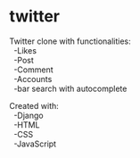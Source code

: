 # twitter
Twitter clone with functionalities: <br>
&nbsp; -Likes <br>
&nbsp; -Post <br>
&nbsp; -Comment <br>
&nbsp; -Accounts <br>
&nbsp; -bar search with autocomplete <br>

Created with: <br>
&nbsp; -Django <br>
&nbsp; -HTML <br>
&nbsp; -CSS <br>
&nbsp; -JavaScript <br>
